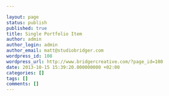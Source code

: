 ```yaml
---

layout: page
status: publish
published: true
title: Single Portfolio Item
author: admin
author_login: admin
author_email: matt@studiobridger.com
wordpress_id: 108
wordpress_url: http://www.bridgercreative.com/?page_id=108
date: 2013-10-15 15:39:20.000000000 +02:00
categories: []
tags: []
comments: []
---
```

